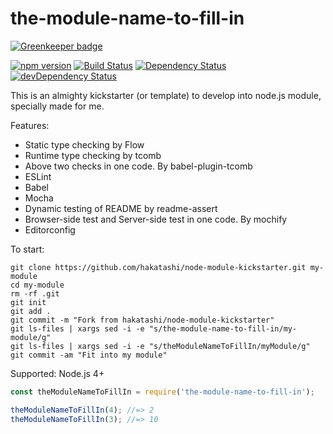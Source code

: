 # the-module-name-to-fill-in

[![Greenkeeper badge](https://badges.greenkeeper.io/hakatashi/node-module-kickstarter.svg)](https://greenkeeper.io/)

[![npm version][npm-image]][npm-url]
[![Build Status][travis-image]][travis-url]
[![Dependency Status][david-image]][david-url]
[![devDependency Status][david-dev-image]][david-dev-url]

[npm-image]: https://img.shields.io/npm/v/the-module-name-to-fill-in.svg
[npm-url]: https://www.npmjs.com/package/the-module-name-to-fill-in
[travis-image]: https://travis-ci.org/hakatashi/the-module-name-to-fill-in.svg?branch=master
[travis-url]: https://travis-ci.org/hakatashi/the-module-name-to-fill-in
[david-image]: https://david-dm.org/hakatashi/the-module-name-to-fill-in.svg
[david-url]: https://david-dm.org/hakatashi/the-module-name-to-fill-in
[david-dev-image]: https://david-dm.org/hakatashi/the-module-name-to-fill-in/dev-status.svg
[david-dev-url]: https://david-dm.org/hakatashi/the-module-name-to-fill-in#info=devDependencies

This is an almighty kickstarter (or template) to develop into node.js module, specially made for me.

Features:

* Static type checking by Flow
* Runtime type checking by tcomb
* Above two checks in one code. By babel-plugin-tcomb
* ESLint
* Babel
* Mocha
* Dynamic testing of README by readme-assert
* Browser-side test and Server-side test in one code. By mochify
* Editorconfig

To start:

	git clone https://github.com/hakatashi/node-module-kickstarter.git my-module
	cd my-module
	rm -rf .git
	git init
	git add .
	git commit -m "Fork from hakatashi/node-module-kickstarter"
	git ls-files | xargs sed -i -e "s/the-module-name-to-fill-in/my-module/g"
	git ls-files | xargs sed -i -e "s/theModuleNameToFillIn/myModule/g"
	git commit -am "Fit into my module"

Supported: Node.js 4+

```js
const theModuleNameToFillIn = require('the-module-name-to-fill-in');

theModuleNameToFillIn(4); //=> 2
theModuleNameToFillIn(3); //=> 10
```
